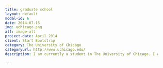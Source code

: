 ```yaml
---
title: graduate school
layout: default
modal-id: 6
date: 2014-07-15
img: uchicago.png
alt: image-alt
project-date: April 2014
client: Start Bootstrap
category: The University of Chicago
categoryurl: http://www.uchicago.edu/
description: I am currently a student in The University of Chicago. I am studying computer science and focusing on software engineer and cloud computing.

---
```


